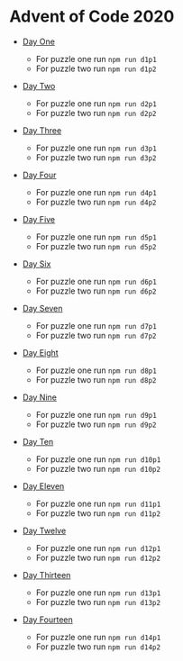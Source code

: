 # Advent of Code 2020

- [Day One](https://adventofcode.com/2020/day/1)
  - For puzzle one run `npm run d1p1`
  - For puzzle two run `npm run d1p2`
  
- [Day Two](https://adventofcode.com/2020/day/2)
  - For puzzle one run `npm run d2p1`
  - For puzzle two run `npm run d2p2`

- [Day Three](https://adventofcode.com/2020/day/3)
  - For puzzle one run `npm run d3p1`
  - For puzzle two run `npm run d3p2`

- [Day Four](https://adventofcode.com/2020/day/4)
  - For puzzle one run `npm run d4p1`
  - For puzzle two run `npm run d4p2`

- [Day Five](https://adventofcode.com/2020/day/5)
  - For puzzle one run `npm run d5p1`
  - For puzzle two run `npm run d5p2`

- [Day Six](https://adventofcode.com/2020/day/6)
  - For puzzle one run `npm run d6p1`
  - For puzzle two run `npm run d6p2`

- [Day Seven](https://adventofcode.com/2020/day/7)
  - For puzzle one run `npm run d7p1`
  - For puzzle two run `npm run d7p2`

- [Day Eight](https://adventofcode.com/2020/day/8)
  - For puzzle one run `npm run d8p1`
  - For puzzle two run `npm run d8p2`

- [Day Nine](https://adventofcode.com/2020/day/9)
  - For puzzle one run `npm run d9p1`
  - For puzzle two run `npm run d9p2`

- [Day Ten](https://adventofcode.com/2020/day/10)
  - For puzzle one run `npm run d10p1`
  - For puzzle two run `npm run d10p2`

- [Day Eleven](https://adventofcode.com/2020/day/11)
  - For puzzle one run `npm run d11p1`
  - For puzzle two run `npm run d11p2`

- [Day Twelve](https://adventofcode.com/2020/day/12)
  - For puzzle one run `npm run d12p1`
  - For puzzle two run `npm run d12p2`

- [Day Thirteen](https://adventofcode.com/2020/day/13)
  - For puzzle one run `npm run d13p1`
  - For puzzle two run `npm run d13p2`

- [Day Fourteen](https://adventofcode.com/2020/day/14)
  - For puzzle one run `npm run d14p1`
  - For puzzle two run `npm run d14p2`
